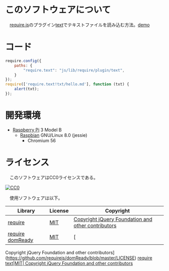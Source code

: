# このソフトウェアについて

　[require.js](http://requirejs.org/)のプラグイン[text](https://requirejs.org/docs/download.html#text)でテキストファイルを読み込む方法。[demo](https://ytyaru.github.io/JS.require.plugin.text.20180811120000)

# コード

```javascript
require.config({
    paths: {
        "require.text": "js/lib/require/plugin/text",
    }
});
require(['require.text!txt/hello.md'], function (txt) {
    alert(txt);
});
```

# 開発環境

* [Raspberry Pi](https://ja.wikipedia.org/wiki/Raspberry_Pi) 3 Model B
    * [Raspbian](https://www.raspberrypi.org/downloads/raspbian/) GNU/Linux 8.0 (jessie)
        * Chromium 56

# ライセンス

　このソフトウェアはCC0ライセンスである。

[![CC0](http://i.creativecommons.org/p/zero/1.0/88x31.png "CC0")](http://creativecommons.org/publicdomain/zero/1.0/deed.ja)

　使用ソフトウェアは以下。

Library|License|Copyright
-------|-------|---------
[require](http://requirejs.org/)|[MIT](https://opensource.org/licenses/MIT)|[Copyright jQuery Foundation and other contributors](https://github.com/requirejs/requirejs/blob/master/LICENSE)
[require domReady](https://github.com/requirejs/domReady)|[MIT](https://opensource.org/licenses/MIT)|[
Copyright jQuery Foundation and other contributors](https://github.com/requirejs/domReady/blob/master/LICENSE)
[require text](https://github.com/requirejs/text)|[MIT](https://opensource.org/licenses/MIT)|[
Copyright jQuery Foundation and other contributors](https://github.com/requirejs/text/blob/master/LICENSE)

